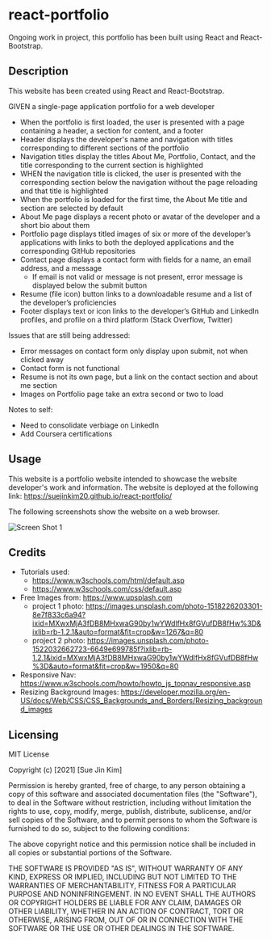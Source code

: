 # react-portfolio

Ongoing work in project, this portfolio has been built using React and React-Bootstrap.

## Description
This website has been created using React and React-Bootstrap.

GIVEN a single-page application portfolio for a web developer
* When the portfolio is first loaded, the user is presented with a page containing a header, a section for content, and a footer
* Header displays the developer's name and navigation with titles corresponding to different sections of the portfolio
* Navigation titles display the titles About Me, Portfolio, Contact, and the title corresponding to the current section is highlighted
* WHEN the navigation title is clicked, the user is presented with the corresponding section below the navigation without the page reloading and that title is highlighted
* When the portfolio is loaded for the first time, the About Me title and section are selected by default
* About Me page displays a recent photo or avatar of the developer and a short bio about them
* Portfolio page displays titled images of six or more of the developer’s applications with links to both the deployed applications and the corresponding GitHub repositories
* Contact page displays a contact form with fields for a name, an email address, and a message
    * If email is not valid or message is not present, error message is displayed below the submit button
* Resume (file icon) button links to a downloadable resume and a list of the developer’s proficiencies
* Footer displays text or icon links to the developer’s GitHub and LinkedIn profiles, and profile on a third platform (Stack Overflow, Twitter)

Issues that are still being addressed: 
* Error messages on contact form only display upon submit, not when clicked away
* Contact form is not functional
* Resume is not its own page, but a link on the contact section and about me section
* Images on Portfolio page take an extra second or two to load

Notes to self:
* Need to consolidate verbiage on LinkedIn
* Add Coursera certifications

## Usage
This website is a portfolio website intended to showcase the website developer's work and information. The website is deployed at the following link: https://suejinkim20.github.io/react-portfolio/

The following screenshots show the website on a web browser.

![Screen Shot 1](assets/images/webpage-screenshot.png)


## Credits

* Tutorials used:
    * https://www.w3schools.com/html/default.asp
    * https://www.w3schools.com/css/default.asp
* Free Images from: https://www.upsplash.com
    * project 1 photo: https://images.unsplash.com/photo-1518226203301-8e7f833c6a94?ixid=MXwxMjA3fDB8MHxwaG90by1wYWdlfHx8fGVufDB8fHw%3D&ixlib=rb-1.2.1&auto=format&fit=crop&w=1267&q=80
    * project 2 photo: https://images.unsplash.com/photo-1522032662723-6649e699785f?ixlib=rb-1.2.1&ixid=MXwxMjA3fDB8MHxwaG90by1wYWdlfHx8fGVufDB8fHw%3D&auto=format&fit=crop&w=1950&q=80
* Responsive Nav: https://www.w3schools.com/howto/howto_js_topnav_responsive.asp
* Resizing Background Images: https://developer.mozilla.org/en-US/docs/Web/CSS/CSS_Backgrounds_and_Borders/Resizing_background_images


## Licensing

MIT License

Copyright (c) [2021] [Sue Jin Kim]

Permission is hereby granted, free of charge, to any person obtaining a copy of this software and associated documentation files (the "Software"), to deal in the Software without restriction, including without limitation the rights to use, copy, modify, merge, publish, distribute, sublicense, and/or sell copies of the Software, and to permit persons to whom the Software is furnished to do so, subject to the following conditions:

The above copyright notice and this permission notice shall be included in all copies or substantial portions of the Software.

THE SOFTWARE IS PROVIDED "AS IS", WITHOUT WARRANTY OF ANY KIND, EXPRESS OR IMPLIED, INCLUDING BUT NOT LIMITED TO THE WARRANTIES OF MERCHANTABILITY, FITNESS FOR A PARTICULAR PURPOSE AND NONINFRINGEMENT. IN NO EVENT SHALL THE AUTHORS OR COPYRIGHT HOLDERS BE LIABLE FOR ANY CLAIM, DAMAGES OR OTHER LIABILITY, WHETHER IN AN ACTION OF CONTRACT, TORT OR OTHERWISE, ARISING FROM, OUT OF OR IN CONNECTION WITH THE SOFTWARE OR THE USE OR OTHER DEALINGS IN THE SOFTWARE.

